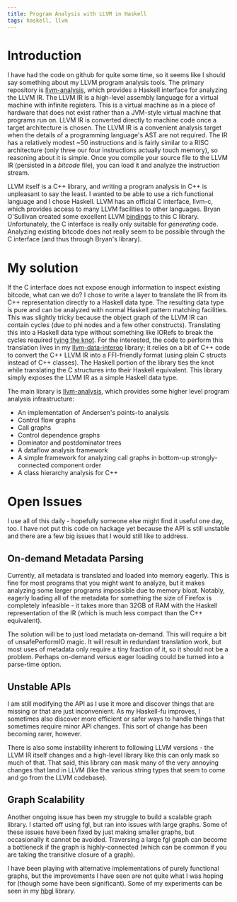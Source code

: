 ```yaml
---
title: Program Analysis with LLVM in Haskell
tags: haskell, llvm
---
```


# Introduction

I have had the code on github for quite some time, so it seems like I
should say something about my LLVM program analysis tools.  The
primary repository is
[llvm-analysis](https://github.com/travitch/llvm-analysis), which
provides a Haskell interface for analyzing the LLVM IR.  The LLVM IR
is a high-level assembly language for a virtual machine with infinite
registers.  This is a virtual machine as in a piece of hardware that
does not exist rather than a JVM-style virtual machine that programs
run on.  LLVM IR is converted directly to machine code once a target
architecture is chosen.  The LLVM IR is a convenient analysis target
when the details of a programming language's AST are not required.
The IR has a relatively modest ~50 instructions and is fairly similar
to a RISC architecture (only three our four instructions actually
touch memory), so reasoning about it is simple.  Once you compile your
source file to the LLVM IR (persisted in a _bitcode_ file), you can
load it and analyze the instruction stream.

LLVM itself is a C++ library, and writing a program analysis in C++ is
unpleasant to say the least.  I wanted to be able to use a rich
functional language and I chose Haskell.  LLVM has an official C
interface, llvm-c, which provides access to many LLVM facilities to
other languages.  Bryan O'Sullivan created some excellent LLVM
[bindings](https://github.com/bos/llvm) to this C library.
Unfortunately, the C interface is really only suitable for
*generating* code.  Analyzing existing bitcode does not really seem to
be possible through the C interface (and thus through Bryan's
library).

# My solution

If the C interface does not expose enough information to inspect
existing bitcode, what can we do?  I chose to write a layer to
translate the IR from its C++ representation directly to a Haskell
data type.  The resulting data type is pure and can be analyzed with
normal Haskell pattern matching facilities.  This was slightly tricky
because the object graph of the LLVM IR can contain cycles (due to phi
nodes and a few other constructs).  Translating this into a Haskell
data type without something like IORefs to break the cycles required
[tying the knot](http://www.haskell.org/haskellwiki/Tying_the_Knot).
For the interested, the code to perform this translation lives in my
[llvm-data-interop](https://github.com/travitch/llvm-data-interop)
library; it relies on a bit of C++ code to convert the C++ LLVM IR
into a FFI-friendly format (using plain C structs instead of C++
classes).  The Haskell portion of the library ties the knot while
translating the C structures into their Haskell equivalent.  This
library simply exposes the LLVM IR as a simple Haskell data type.

The main library is
[llvm-analysis](https://github.com/travitch/llvm-analysis), which
provides some higher level program analysis infrastructure:

 * An implementation of Andersen's points-to analysis
 * Control flow graphs
 * Call graphs
 * Control dependence graphs
 * Dominator and postdominator trees
 * A dataflow analysis framework
 * A simple framework for analyzing call graphs in bottom-up
   strongly-connected component order
 * A class hierarchy analysis for C++

# Open Issues

I use all of this daily - hopefully someone else might find it useful
one day, too.  I have not put this code on hackage yet because the API
is still unstable and there are a few big issues that I would still
like to address.

## On-demand Metadata Parsing

Currently, all metadata is translated and loaded into memory eagerly.
This is fine for most programs that you might want to analyze, but it
makes analyzing some larger programs impossible due to memory bloat.
Notably, eagerly loading all of the metadata for something the size of
Firefox is completely infeasible - it takes more than 32GB of RAM with
the Haskell representation of the IR (which is much less compact than
the C++ equivalent).

The solution will be to just load metadata on-demand.  This will
require a bit of unsafePerformIO magic.  It will result in redundant
translation work, but most uses of metadata only require a tiny
fraction of it, so it should not be a problem.  Perhaps on-demand
versus eager loading could be turned into a parse-time option.

## Unstable APIs

I am still modifying the API as I use it more and discover things that
are missing or that are just inconvenient.  As my Haskell-fu improves,
I sometimes also discover more efficient or safer ways to handle
things that sometimes require minor API changes.  This sort of change
has been becoming rarer, however.

There is also some instability inherent to following LLVM versions -
the LLVM IR itself changes and a high-level library like this can only
mask so much of that.  That said, this library can mask many of the
very annoying changes that land in LLVM (like the various string types
that seem to come and go from the LLVM codebase).

## Graph Scalability

Another ongoing issue has been my struggle to build a scalable graph
library.  I started off using fgl, but ran into issues with large
graphs.  Some of these issues have been fixed by just making smaller
graphs, but occasionally it cannot be avoided.  Traversing a large fgl
graph can become a bottleneck if the graph is highly-connected (which
can be common if you are taking the transitive closure of a graph).

I have been playing with alternative implementations of purely
functional graphs, but the improvements I have seen are not quite what
I was hoping for (though some have been significant).  Some of my
experiments can be seen in my
[hbgl](https://github.com/travitch/hbgl-experimental) library.
